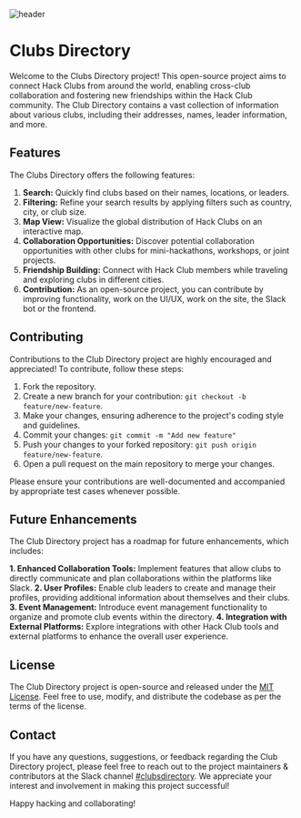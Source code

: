 ![header](https://cloud-bbvpdj0sm-hack-club-bot.vercel.app/0untitled.png)

# Clubs Directory

Welcome to the Clubs Directory project! This open-source project aims to connect Hack Clubs from around the world, enabling cross-club collaboration and fostering new friendships within the Hack Club community. The Club Directory contains a vast collection of information about various clubs, including their addresses, names, leader information, and more.

## Features

The Clubs Directory offers the following features:

1. **Search:** Quickly find clubs based on their names, locations, or leaders.
2. **Filtering:** Refine your search results by applying filters such as country, city, or club size.
3. **Map View:** Visualize the global distribution of Hack Clubs on an interactive map.
4. **Collaboration Opportunities:** Discover potential collaboration opportunities with other clubs for mini-hackathons, workshops, or joint projects.
5. **Friendship Building:** Connect with Hack Club members while traveling and exploring clubs in different cities.
6. **Contribution:** As an open-source project, you can contribute by improving functionality, work on the UI/UX, work on the site, the Slack bot or the frontend.

## Contributing

Contributions to the Club Directory project are highly encouraged and appreciated! To contribute, follow these steps:

1. Fork the repository.
2. Create a new branch for your contribution: `git checkout -b feature/new-feature`.
3. Make your changes, ensuring adherence to the project's coding style and guidelines.
4. Commit your changes: `git commit -m "Add new feature"`
5. Push your changes to your forked repository: `git push origin feature/new-feature`.
6. Open a pull request on the main repository to merge your changes.

Please ensure your contributions are well-documented and accompanied by appropriate test cases whenever possible. 

## Future Enhancements

The Club Directory project has a roadmap for future enhancements, which includes:

**1. Enhanced Collaboration Tools:** Implement features that allow clubs to directly communicate and plan collaborations within the platforms like Slack.
**2. User Profiles:** Enable club leaders to create and manage their profiles, providing additional information about themselves and their clubs.
**3. Event Management:** Introduce event management functionality to organize and promote club events within the directory.
**4. Integration with External Platforms:** Explore integrations with other Hack Club tools and external platforms to enhance the overall user experience.

## License

The Club Directory project is open-source and released under the [MIT License](https://opensource.org/license/mit/). Feel free to use, modify, and distribute the codebase as per the terms of the license.

## Contact

If you have any questions, suggestions, or feedback regarding the Club Directory project, please feel free to reach out to the project maintainers & contributors at the Slack channel [#clubsdirectory](https://hackclub.slack.com/archives/C056T9WPTDX). We appreciate your interest and involvement in making this project successful!

Happy hacking and collaborating!
